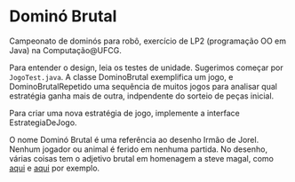 # Dominó Brutal

Campeonato de dominós para robô, exercício de LP2 (programação OO em Java) na Computação@UFCG. 

Para entender o design, leia os testes de unidade. Sugerimos começar por `JogoTest.java`. A classe DominoBrutal exemplifica um jogo, e DominoBrutalRepetido uma sequência de muitos jogos para analisar qual estratégia ganha mais de outra, indpendente do sorteio de peças inicial. 

Para criar uma nova estratégia de jogo, implemente a interface EstrategiaDeJogo.

O nome Dominó Brutal é uma referência ao desenho Irmão de Jorel. Nenhum jogador ou animal é ferido em nenhuma partida. No desenho, várias coisas tem o adjetivo brutal em homenagem a steve magal, como [aqui](https://irmaodojorel.fandom.com/pt-br/wiki/Recreio_Brutal) e [aqui](https://irmaodojorel.fandom.com/pt-br/wiki/A_Perigosa_Lambada_Brutal) por exemplo. 

